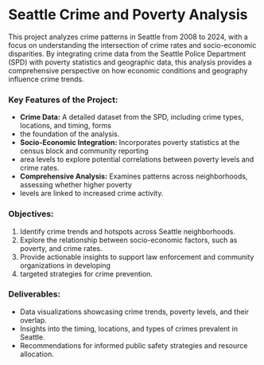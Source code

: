 # Seattle Crime and Poverty Analysis

This project analyzes crime patterns in Seattle from 2008 to 2024, with a focus on understanding 
the intersection of crime rates and socio-economic disparities. By integrating crime data from the 
Seattle Police Department (SPD) with poverty statistics and geographic data, this analysis provides 
a comprehensive perspective on how economic conditions and geography influence crime trends.

### Key Features of the Project:
- **Crime Data:** A detailed dataset from the SPD, including crime types, locations, and timing, forms
- the foundation of the analysis.
- **Socio-Economic Integration:** Incorporates poverty statistics at the census block and community reporting
- area levels to explore potential correlations between poverty levels and crime rates.
- **Comprehensive Analysis:** Examines patterns across neighborhoods, assessing whether higher poverty
- levels are linked to increased crime activity.

### Objectives:
1. Identify crime trends and hotspots across Seattle neighborhoods.
2. Explore the relationship between socio-economic factors, such as poverty, and crime rates.
3. Provide actionable insights to support law enforcement and community organizations in developing
4. targeted strategies for crime prevention.

### Deliverables:
- Data visualizations showcasing crime trends, poverty levels, and their overlap.
- Insights into the timing, locations, and types of crimes prevalent in Seattle.
- Recommendations for informed public safety strategies and resource allocation.
